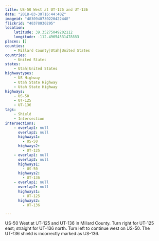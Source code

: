 ```yaml
---
title: US-50 West at UT-125 and UT-136
date: "2018-03-30T16:44:40Z"
imageid: "4830940730220422448"
flickrid: "40378030295"
location:
    latitude: 39.35275049202112
    longitude: -112.49654531478883
places: []
counties:
    - Millard County|Utah|United States
countries:
    - United States
states:
    - Utah|United States
highwaytypes:
    - US Highway
    - Utah State Highway
    - Utah State Highway
highways:
    - US-50
    - UT-125
    - UT-136
tags:
    - Shield
    - Intersection
intersections:
    - overlap1: null
      overlap2: null
      highways1:
        - US-50
      highways2:
        - UT-125
    - overlap1: null
      overlap2: null
      highways1:
        - US-50
      highways2:
        - UT-136
    - overlap1: null
      overlap2: null
      highways1:
        - UT-125
      highways2:
        - UT-136

---
```

US-50 West at UT-125 and UT-136 in Millard County.  Turn right for UT-125 east; straight for UT-136 north.  Turn left to continue west on US-50.  The UT-136 shield is incorrectly marked as US-136.